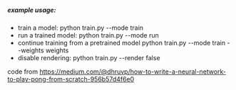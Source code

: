 ##### example usage:

+ train a model: python train.py --mode train
+ run a trained model: python train.py --mode run
+ continue training from a pretrained model python train.py --mode train --weights weights
+ disable rendering: python train.py --render false

code from https://medium.com/@dhruvp/how-to-write-a-neural-network-to-play-pong-from-scratch-956b57d4f6e0


